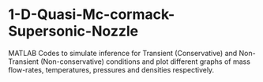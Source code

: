 # 1-D-Quasi-Mc-cormack-Supersonic-Nozzle
MATLAB Codes to simulate inference for Transient (Conservative) and Non-Transient (Non-conservative) conditions and plot different graphs of mass flow-rates, temperatures, pressures and densities respectively.
